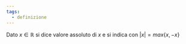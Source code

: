 ```yaml
---
tags:
  - definizione
---
```

Dato $x\in\mathbb{R}$ si dice valore assoluto di $x$ e si indica con
$|x| = max\{x,-x\}$